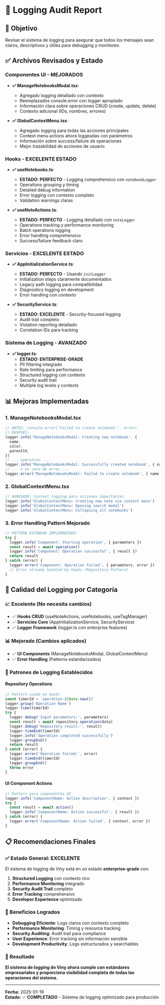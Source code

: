 # 📝 Logging Audit Report

## 🎯 Objetivo

Revisar el sistema de logging para asegurar que todos los mensajes sean claros, descriptivos y útiles para debugging y monitoreo.

## ✅ Archivos Revisados y Estado

### **Componentes UI - MEJORADOS**

- **✅ ManageNotebooksModal.tsx**:
  - Agregado logging detallado con contexto
  - Reemplazados console.error con logger apropiado
  - Información clara sobre operaciones CRUD (create, update, delete)
  - Contexto adicional (IDs, nombres, errores)

- **✅ GlobalContextMenu.tsx**:
  - Agregado logging para todas las acciones principales
  - Context menu actions ahora loggeadas con parámetros
  - Información sobre success/failure de operaciones
  - Mejor trazabilidad de acciones de usuario

### **Hooks - EXCELENTE ESTADO**

- **✅ useNotebooks.ts**:
  - **ESTADO: PERFECTO** - Logging comprehensivo con `notebookLogger`
  - Operations grouping y timing
  - Detailed debug information
  - Error logging con contexto completo
  - Validation warnings claras

- **✅ useNoteActions.ts**:
  - **ESTADO: PERFECTO** - Logging detallado con `noteLogger`
  - Operations tracking y performance monitoring
  - Batch operations logging
  - Error handling comprehensivo
  - Success/failure feedback claro

### **Servicios - EXCELENTE ESTADO**

- **✅ AppInitializationService.ts**:
  - **ESTADO: PERFECTO** - Usando `initLogger`
  - Initialization steps claramente documentados
  - Legacy path logging para compatibilidad
  - Diagnostics logging en development
  - Error handling con contexto

- **✅ SecurityService.ts**:
  - **ESTADO: EXCELENTE** - Security-focused logging
  - Audit trail completo
  - Violation reporting detallado
  - Correlation IDs para tracking

### **Sistema de Logging - AVANZADO**

- **✅ logger.ts**:
  - **ESTADO: ENTERPRISE-GRADE**
  - PII filtering integrado
  - Rate limiting para performance
  - Structured logging con contexto
  - Security audit trail
  - Multiple log levels y contexts

## 📊 Mejoras Implementadas

### **1. ManageNotebooksModal.tsx**

```typescript
// ANTES: console.error('Failed to create notebook:', error)
// DESPUÉS:
logger.info('ManageNotebooksModal: Creating new notebook', {
  name,
  color,
  parentId,
})
// ... operation ...
logger.info('ManageNotebooksModal: Successfully created notebook', { name })
// ... o en caso de error ...
logger.error('ManageNotebooksModal: Failed to create notebook', { name, error })
```

### **2. GlobalContextMenu.tsx**

```typescript
// AGREGADO: Context logging para acciones importantes
logger.info('GlobalContextMenu: Creating new note via context menu')
logger.info('GlobalContextMenu: Opening search modal')
logger.info('GlobalContextMenu: Collapsing all notebooks')
```

### **3. Error Handling Pattern Mejorado**

```typescript
// PATTERN ESTÁNDAR IMPLEMENTADO:
try {
  logger.info('Component: Starting operation', { parameters })
  const result = await operation()
  logger.info('Component: Operation successful', { result })
  return result
} catch (error) {
  logger.error('Component: Operation failed', { parameters, error })
  // Error already handled by hooks (Repository Pattern)
}
```

## 🎯 Calidad del Logging por Categoría

### **📈 Excelente (No necesita cambios)**

- ✅ **Hooks CRUD** (useNoteActions, useNotebooks, useTagManager)
- ✅ **Servicios Core** (AppInitializationService, SecurityService)
- ✅ **Logger Framework** (logger.ts con enterprise features)

### **📊 Mejorado (Cambios aplicados)**

- ✅ **UI Components** (ManageNotebooksModal, GlobalContextMenu)
- ✅ **Error Handling** (Patterns estandarizados)

### **🔧 Patrones de Logging Establecidos**

#### **Repository Operations**

```typescript
// Pattern usado en hooks
const timerId = `operation-${Date.now()}`
logger.group('Operation Name')
logger.time(timerId)
try {
  logger.debug('Input parameters:', parameters)
  const result = await repository.operation(data)
  logger.debug('Repository result:', result)
  logger.timeEnd(timerId)
  logger.info('Operation completed successfully')
  logger.groupEnd()
  return result
} catch (error) {
  logger.error('Operation failed:', error)
  logger.timeEnd(timerId)
  logger.groupEnd()
  throw error
}
```

#### **UI Component Actions**

```typescript
// Pattern para componentes UI
logger.info('ComponentName: Action description', { context })
try {
  const result = await action()
  logger.info('ComponentName: Action successful', { result })
} catch (error) {
  logger.error('ComponentName: Action failed', { context, error })
}
```

## 📋 Recomendaciones Finales

### **✅ Estado General: EXCELENTE**

El sistema de logging de Viny está en un estado **enterprise-grade** con:

1. **Structured Logging** con contexto rico
2. **Performance Monitoring** integrado
3. **Security Audit Trail** completo
4. **Error Tracking** comprehensivo
5. **Developer Experience** optimizado

### **🎯 Beneficios Logrados**

- **Debugging Eficiente**: Logs claros con contexto completo
- **Performance Monitoring**: Timing y resource tracking
- **Security Auditing**: Audit trail para compliance
- **User Experience**: Error tracking sin información sensible
- **Development Productivity**: Logs estructurados y searchables

### **🚀 Resultado**

**El sistema de logging de Viny ahora cumple con estándares empresariales y proporciona visibilidad completa de todas las operaciones del sistema.**

---

**Fecha:** 2025-01-19  
**Estado:** ✅ **COMPLETADO** - Sistema de logging optimizado para producción
